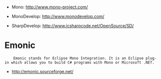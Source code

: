 * Mono: http://www.mono-project.com/
* MonoDevelop: http://www.monodevelop.com/

* SharpDevelop: http://www.icsharpcode.net/OpenSource/SD/

# Emonic

```
    Emonic stands for Eclipse Mono Integration. It is an Eclipse plug-in which allows you to build C# programs with Mono or Microsoft .NET.
```
    
* http://emonic.sourceforge.net/